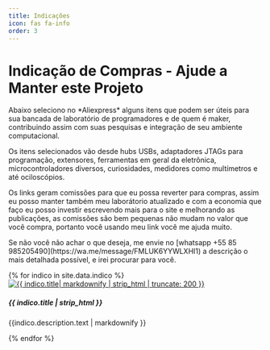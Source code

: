 ```yaml
---
title: Indicações
icon: fas fa-info
order: 3
---
```

<!--
 Lista de Indicação - tab
-->
<style>
// https://jekyllcodex.org/without-plugin/randomize/#
.randomize > * {display: none;}
.randomize > *:nth-child(1), .randomize > *:nth-child({{site.data.indico.size}}) {display: block;}
</style>
<!-- The total size of related posts  -->

  <h1>Indicação de Compras - Ajude a Manter este Projeto</h1>
<p>Abaixo seleciono no *Aliexpress* alguns itens que podem ser úteis para sua bancada de laboratório de programadores e de quem é maker, contribuindo assim com suas pesquisas e integração de seu ambiente computacional.</p>
<p>Os itens selecionados vão desde hubs USBs, adaptadores JTAGs para programação, extensores, ferramentas em geral da eletrônica, microcontroladores diversos, curiosidades, medidores como multímetros e até ociloscópios.</p>
<p>Os links geram comissões para que eu possa reverter para compras, assim eu posso manter também meu laborátorio atualizado e com a economia que faço eu posso investir escrevendo mais para o site e melhorando as publicações, as comissões são bem pequenas não mudam no valor que você compra, portanto você usando meu link você me ajuda muito.<p>
<p>Se não você não achar o que deseja, me envie no [whatsapp +55 85 985205490](https://wa.me/message/FMLUK6YYWLXHI1) a descrição o mais detalhada possível, e irei procurar para você.</p>
  <div id="indico" class="mt-2 mb-2 mb-sm-2">
    <div class="card-columns mb-1 randomize ">
    {% for indico in site.data.indico %}
      <div class="card ">
        <a href="{{ indico.href }}" class="card-img-top">
         <img class="card-img-top" src="{{ indico.img }}" alt="{{ indico.title| markdownify | strip_html | truncate: 200 }}" />
        </a>
         <h5 class="card-title"> {{ indico.title | strip_html }}</h5>
         <p>{{indico.description.text | markdownify }}</p>
      </div>
    {% endfor %}
    </div> <!-- .card-deck -->
  </div>

  <script src="/assets/js/randomize.js" type="text/javascript" charset="utf-8"></script>


